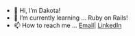 - 👋 Hi, I’m Dakota!
- 🌱 I’m currently learning ... Ruby on Rails!
- 📫 How to reach me ... [Email](dakota527233@live.com)| [LinkedIn](https://www.linkedin.com/in/dakota-dawson/)

<!---
ddawson22/ddawson22 is a ✨ special ✨ repository because its `README.md` (this file) appears on your GitHub profile.
You can click the Preview link to take a look at your changes.
--->
